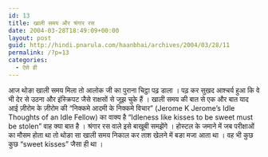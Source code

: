 ```yaml
---
id: 13
title: खाली समय और श्रंगार रस
date: 2004-03-28T18:49:09+00:00
layout: post
guid: http://hindi.pnarula.com/haanbhai/archives/2004/03/28/11
permalink: /?p=13
categories:
  - ऐसे ही
---
```

आज थोङा खाली समय मिला तो आलोक जी का पुराना चिट्ठा पढ़ डाला । पढ़ कर सुखद आश्चर्य हुआ कि वे भी देर से उठना और इंस्क्रिपट जैसे राक्षसों से जूझ चुके हैं । खाली समय की बात से एक और बात याद आई ज़ीरोम के ज़ीरोम की &#8220;निक्कमे आदमी के निक्कमे विचार&#8221; (Jerome K Jerome&#8217;s Idle Thoughts of an Idle Fellow) का वाक्य है &#8220;Idleness like kisses to be sweet must be stolen&#8221; वाह क्या बात है । श्रंगार रस वाले इसे बाखूबी समझेंगे । होस्टल के जमाने में जब परीक्षाओं का मौसम होता था तो थोङा सा खाली समय निकाल कर ताश खेलने में बङा मजा आता था । वह भी कुछ कुछ &#8220;sweet kisses&#8221; जैसा ही था ।
